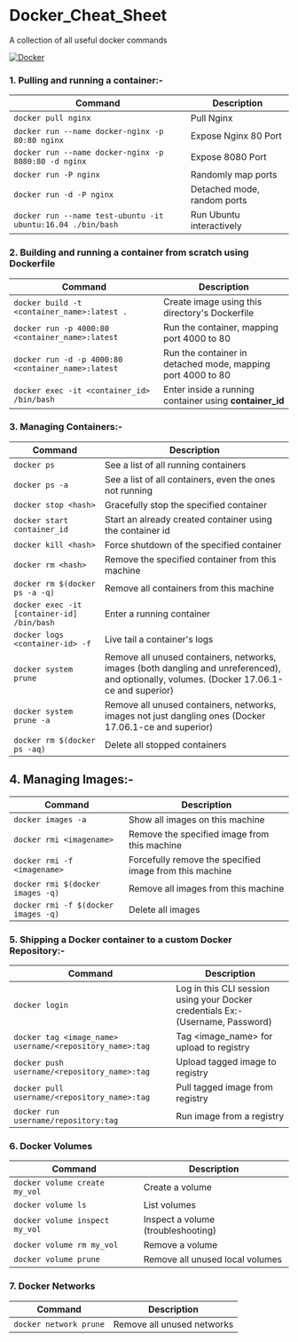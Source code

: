 # Docker_Cheat_Sheet
A collection of all useful docker commands

[![Docker](https://www.docker.com/wp-content/uploads/2022/03/Moby-logo.png)](https://www.docker.com)

### 1. Pulling and running a container:-
| Command                                                    | Description                |
|------------------------------------------------------------|----------------------------|
| `docker pull nginx`                                        | Pull Nginx                 |
| `docker run --name docker-nginx -p 80:80 nginx`            | Expose Nginx 80 Port       |
| `docker run --name docker-nginx -p 8080:80 -d nginx`       | Expose 8080 Port           |
| `docker run -P nginx`                                      | Randomly map ports         |
| `docker run -d -P nginx`                                   | Detached mode, random ports|
| `docker run --name test-ubuntu -it ubuntu:16.04 ./bin/bash`| Run Ubuntu interactively   |


### 2. Building and running a container from scratch using Dockerfile
| Command                                                    | Description                |
|------------------------------------------------------------|----------------------------|
| `docker build -t <container_name>:latest .`  | Create image using this directory's Dockerfile|
| `docker run -p 4000:80 <container_name>:latest`| Run the container, mapping port 4000 to 80|
|`docker run -d -p 4000:80 <container_name>:latest`| Run the container in detached mode, mapping port 4000 to 80|
|`docker exec -it <container_id> /bin/bash`| Enter inside a running container using **container_id**|

### 3. Managing Containers:-
| Command                          | Description                |
|----------------------------------|----------------------------|
| `docker ps`                      | See a list of all running containers |
| `docker ps -a`                   | See a list of all containers, even the ones not running |
| `docker stop <hash>`             | Gracefully stop the specified container |
| `docker start container_id`      | Start an already created container using the container id |
| `docker kill <hash>`             | Force shutdown of the specified container |
| `docker rm <hash>`               | Remove the specified container from this machine |
| `docker rm $(docker ps -a -q)`   | Remove all containers from this machine |
| `docker exec -it [container-id] /bin/bash` | Enter a running container |
| `docker logs <container-id> -f`  | Live tail a container's logs |
| `docker system prune`            | Remove all unused containers, networks, images (both dangling and unreferenced), and optionally, volumes. (Docker 17.06.1-ce and superior) |
| `docker system prune -a`         | Remove all unused containers, networks, images not just dangling ones (Docker 17.06.1-ce and superior) |
| `docker rm $(docker ps -aq)`     | Delete all stopped containers |


## 4. Managing Images:-
| Command                          | Description                |
|----------------------------------|----------------------------|
| `docker images -a`               | Show all images on this machine |
| `docker rmi <imagename>`         | Remove the specified image from this machine |
| `docker rmi -f <imagename>` | Forcefully remove the specified image from this machine |
| `docker rmi $(docker images -q)` | Remove all images from this machine |
| `docker rmi -f $(docker images -q)` | Delete all images |

### 5. Shipping a Docker container to a custom Docker Repository:-
| Command                                                    | Description                |
|------------------------------------------------------------|----------------------------|
| `docker login`  | Log in this CLI session using your Docker credentials Ex:- (Username, Password) |
| `docker tag <image_name> username/<repository_name>:tag` |  Tag <image_name> for upload to registry |
| `docker push username/<repository_name>:tag`  |  Upload tagged image to registry |
| `docker pull username/<repository_name>:tag`  |  Pull tagged image from registry |
| `docker run username/repository:tag`  | Run image from a registry |

### 6. Docker Volumes
| Command                          | Description                |
|----------------------------------|----------------------------|
| `docker volume create my_vol`    | Create a volume            |
| `docker volume ls`               | List volumes               |
| `docker volume inspect my_vol`   | Inspect a volume (troubleshooting) |
| `docker volume rm my_vol`        | Remove a volume            |
| `docker volume prune`            | Remove all unused local volumes |

### 7. Docker Networks
| Command                          | Description                |
|----------------------------------|----------------------------|
| `docker network prune`           | Remove all unused networks |














